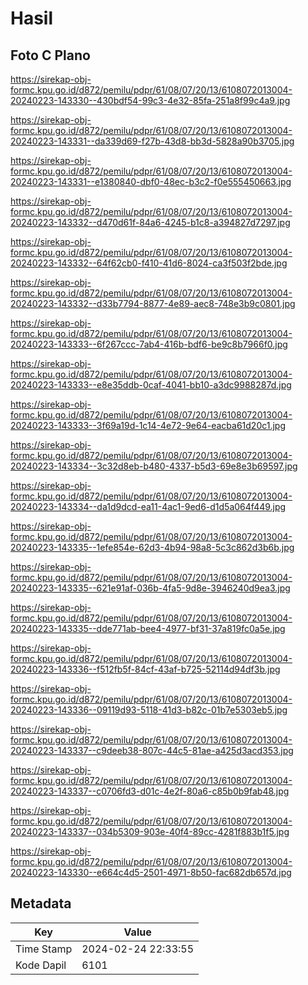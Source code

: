 # Hasil

## Foto C Plano

https://sirekap-obj-formc.kpu.go.id/d872/pemilu/pdpr/61/08/07/20/13/6108072013004-20240223-143330--430bdf54-99c3-4e32-85fa-251a8f99c4a9.jpg

https://sirekap-obj-formc.kpu.go.id/d872/pemilu/pdpr/61/08/07/20/13/6108072013004-20240223-143331--da339d69-f27b-43d8-bb3d-5828a90b3705.jpg

https://sirekap-obj-formc.kpu.go.id/d872/pemilu/pdpr/61/08/07/20/13/6108072013004-20240223-143331--e1380840-dbf0-48ec-b3c2-f0e555450663.jpg

https://sirekap-obj-formc.kpu.go.id/d872/pemilu/pdpr/61/08/07/20/13/6108072013004-20240223-143332--d470d61f-84a6-4245-b1c8-a394827d7297.jpg

https://sirekap-obj-formc.kpu.go.id/d872/pemilu/pdpr/61/08/07/20/13/6108072013004-20240223-143332--64f62cb0-f410-41d6-8024-ca3f503f2bde.jpg

https://sirekap-obj-formc.kpu.go.id/d872/pemilu/pdpr/61/08/07/20/13/6108072013004-20240223-143332--d33b7794-8877-4e89-aec8-748e3b9c0801.jpg

https://sirekap-obj-formc.kpu.go.id/d872/pemilu/pdpr/61/08/07/20/13/6108072013004-20240223-143333--6f267ccc-7ab4-416b-bdf6-be9c8b7966f0.jpg

https://sirekap-obj-formc.kpu.go.id/d872/pemilu/pdpr/61/08/07/20/13/6108072013004-20240223-143333--e8e35ddb-0caf-4041-bb10-a3dc9988287d.jpg

https://sirekap-obj-formc.kpu.go.id/d872/pemilu/pdpr/61/08/07/20/13/6108072013004-20240223-143333--3f69a19d-1c14-4e72-9e64-eacba61d20c1.jpg

https://sirekap-obj-formc.kpu.go.id/d872/pemilu/pdpr/61/08/07/20/13/6108072013004-20240223-143334--3c32d8eb-b480-4337-b5d3-69e8e3b69597.jpg

https://sirekap-obj-formc.kpu.go.id/d872/pemilu/pdpr/61/08/07/20/13/6108072013004-20240223-143334--da1d9dcd-ea11-4ac1-9ed6-d1d5a064f449.jpg

https://sirekap-obj-formc.kpu.go.id/d872/pemilu/pdpr/61/08/07/20/13/6108072013004-20240223-143335--1efe854e-62d3-4b94-98a8-5c3c862d3b6b.jpg

https://sirekap-obj-formc.kpu.go.id/d872/pemilu/pdpr/61/08/07/20/13/6108072013004-20240223-143335--621e91af-036b-4fa5-9d8e-3946240d9ea3.jpg

https://sirekap-obj-formc.kpu.go.id/d872/pemilu/pdpr/61/08/07/20/13/6108072013004-20240223-143335--dde771ab-bee4-4977-bf31-37a819fc0a5e.jpg

https://sirekap-obj-formc.kpu.go.id/d872/pemilu/pdpr/61/08/07/20/13/6108072013004-20240223-143336--f512fb5f-84cf-43af-b725-52114d94df3b.jpg

https://sirekap-obj-formc.kpu.go.id/d872/pemilu/pdpr/61/08/07/20/13/6108072013004-20240223-143336--09119d93-5118-41d3-b82c-01b7e5303eb5.jpg

https://sirekap-obj-formc.kpu.go.id/d872/pemilu/pdpr/61/08/07/20/13/6108072013004-20240223-143337--c9deeb38-807c-44c5-81ae-a425d3acd353.jpg

https://sirekap-obj-formc.kpu.go.id/d872/pemilu/pdpr/61/08/07/20/13/6108072013004-20240223-143337--c0706fd3-d01c-4e2f-80a6-c85b0b9fab48.jpg

https://sirekap-obj-formc.kpu.go.id/d872/pemilu/pdpr/61/08/07/20/13/6108072013004-20240223-143337--034b5309-903e-40f4-89cc-4281f883b1f5.jpg

https://sirekap-obj-formc.kpu.go.id/d872/pemilu/pdpr/61/08/07/20/13/6108072013004-20240223-143330--e664c4d5-2501-4971-8b50-fac682db657d.jpg


## Metadata

| Key        | Value               |
| ---------- | ------------------- |
| Time Stamp | 2024-02-24 22:33:55 |
| Kode Dapil | 6101                |



